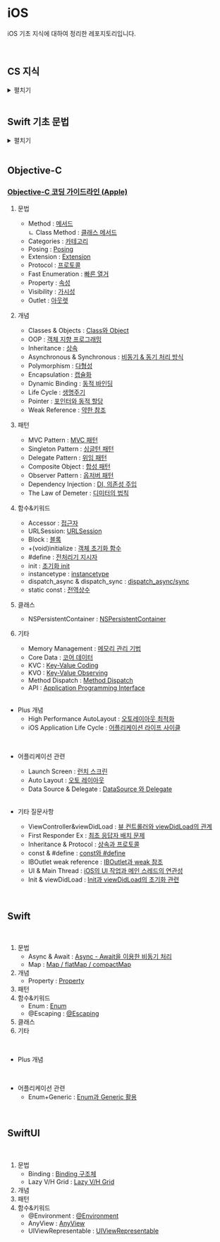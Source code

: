 # iOS

iOS 기초 지식에 대하여 정리한 레포지토리입니다.

<br>

## CS 지식

<details>
<summary>펼치기</summary>

<br>

- Process : [프로세스](https://github.com/LURKS02/iOS-Practice/blob/main/Docs/CS/Process.md)
- Thread : [쓰레드](https://github.com/LURKS02/iOS-Practice/blob/main/Docs/CS/Thread.md)
  
</details>

<br>

## Swift 기초 문법

<details>
<summary>펼치기</summary>

<br>

1. 타입
    - Boolean : [bool 타입](https://github.com/LURKS02/iOS-Practice/blob/main/Swift/MyPlayground.playground/Pages/bool.xcplaygroundpage/README.md)
    - Enum : [enum 타입](https://github.com/LURKS02/iOS-Practice/blob/main/Swift/MyPlayground.playground/Pages/enum.xcplaygroundpage)
    - 배열 : [Array](https://github.com/LURKS02/iOS-Practice/blob/main/Swift/MyPlayground.playground/Pages/Concept/Array)
    - 딕셔너리 : [Dictionary](https://github.com/LURKS02/iOS-Practice/blob/main/Swift/MyPlayground.playground/Pages/dictionary.xcplaygroundpage/README.md)
    - 클래스 : [Class](https://github.com/LURKS02/iOS-Practice/blob/main/Swift/MyPlayground.playground/Pages/class.xcplaygroundpage)
    - 구조체 : [Struct](https://github.com/LURKS02/iOS-Practice/blob/main/Swift/MyPlayground.playground/Pages/struct.xcplaygroundpage)
    - 함수 : [Function](https://github.com/LURKS02/iOS-Practice/blob/main/Swift/MyPlayground.playground/Pages/function.xcplaygroundpage)
    - Set : [Set](https://github.com/LURKS02/iOS-Practice/blob/main/Swift/MyPlayground.playground/Pages/set.xcplaygroundpage)
    - Map : [Map](https://github.com/LURKS02/iOS-Practice/blob/main/Swift/MyPlayground.playground/Pages/Map.xcplaygroundpage)
2. 문법
    - While : [While](https://github.com/LURKS02/iOS-Practice/blob/main/Swift/MyPlayground.playground/Pages/while.xcplaygroundpage)
    - For-in/For-each : [For-in과 For-each](https://github.com/LURKS02/iOS-Practice/blob/main/Swift/MyPlayground.playground/Pages/foreach.xcplaygroundpage)
    - 프로퍼티 옵저버 : [Property Observer](https://github.com/LURKS02/iOS-Practice/blob/main/Swift/MyPlayground.playground/Pages/property.xcplaygroundpage/README2.md)
    - 제네릭 : [Generics](https://github.com/LURKS02/iOS-Practice/blob/main/Swift/MyPlayground.playground/Pages/Generics.xcplaygroundpage)
    - 클로저의 경량화 : [Closure의 경량화](https://github.com/LURKS02/iOS-Practice/blob/main/Swift/MyPlayground.playground/Pages/Concept/Closure2)
    - 에러 처리 : [Error Handling](https://github.com/LURKS02/iOS-Practice/blob/main/Swift/MyPlayground.playground/Pages/error.xcplaygroundpage)
3. 개념
    - var : [가변변수 var](https://github.com/LURKS02/iOS-Practice/blob/main/Swift/MyPlayground.playground/Pages/Concept/var)
    - let : [불변변수 let](https://github.com/LURKS02/iOS-Practice/blob/main/Swift/MyPlayground.playground/Pages/Concept/let)
    - 프로퍼티 : [Property](https://github.com/LURKS02/iOS-Practice/blob/main/Swift/MyPlayground.playground/Pages/property.xcplaygroundpage)
    - 생성자 : [Initialization](https://github.com/LURKS02/iOS-Practice/blob/main/Swift/MyPlayground.playground/Pages/Initialization.xcplaygroundpage)
    - 소멸자 : [Deinitialization](https://github.com/LURKS02/iOS-Practice/blob/main/Swift/MyPlayground.playground/Pages/deinitialization.xcplaygroundpage)
    - 상속 : [Inheritance](https://github.com/LURKS02/iOS-Practice/blob/main/Swift/MyPlayground.playground/Pages/interitance.xcplaygroundpage)
    - 파이널 : [Final](https://github.com/LURKS02/iOS-Practice/blob/main/Swift/MyPlayground.playground/Pages/final.xcplaygroundpage)
    - 클로저 : [Closure](https://github.com/LURKS02/iOS-Practice/blob/main/Swift/MyPlayground.playground/Pages/Concept/Closure)
    - 옵셔널/언래핑 : [Optional과 Unwrapping](https://github.com/LURKS02/iOS-Practice/blob/main/Swift/MyPlayground.playground/Pages/unwrapping.xcplaygroundpage/README.md)
    - In-Out : [In-Out Parameters](https://github.com/LURKS02/iOS-Practice/blob/main/Swift/MyPlayground.playground/Pages/inout.xcplaygroundpage)
4. 함수
    - Input : [readLine](https://github.com/LURKS02/iOS-Practice/blob/main/Swift/MyPlayground.playground/Pages/Input.xcplaygroundpage)
    - Filter: [filter](https://github.com/LURKS02/iOS-Practice/blob/main/Swift/MyPlayground.playground/Pages/filter.xcplaygroundpage)
    

</details>

<br>

## Objective-C

### [Objective-C 코딩 가이드라인 (Apple)](https://github.com/LURKS02/iOS-Practice/blob/main/Docs/Objective-C/StyleGuide/General.md)

1. 문법
    - Method : [메서드](https://github.com/LURKS02/iOS-Practice/blob/main/Docs/Objective-C/Method.md)<br>
               <t> ㄴ Class Method : [클래스 메서드](https://github.com/LURKS02/iOS-Practice/blob/main/Docs/Objective-C/Class%20Method.md)
    - Categories : [카테고리](https://github.com/LURKS02/iOS-Practice/blob/main/Docs/Objective-C/Categories.md)
    - Posing : [Posing](https://github.com/LURKS02/iOS-Practice/blob/main/Docs/Objective-C/Posing.md)
    - Extension : [Extension](https://github.com/LURKS02/iOS-Practice/blob/main/Docs/Objective-C/Extension.md)
    - Protocol : [프로토콜](https://github.com/LURKS02/iOS-Practice/blob/main/Docs/Objective-C/Protocol.md)
    - Fast Enumeration : [빠른 열거](https://github.com/LURKS02/iOS-Practice/blob/main/Docs/Objective-C/FastEnumeration.md)
    - Property : [속성](https://github.com/LURKS02/iOS-Practice/blob/main/Docs/Objective-C/Property.md)
    - Visibility : [가시성](https://github.com/LURKS02/iOS-Practice/blob/main/Docs/Objective-C/Visibility.md)
    - Outlet : [아웃렛](https://github.com/LURKS02/iOS-Practice/blob/main/Docs/Objective-C/Outlet.md)
2. 개념
    - Classes & Objects : [Class와 Object](https://github.com/LURKS02/iOS-Practice/blob/main/Docs/Objective-C/Classes&Objects.md)
    - OOP : [객체 지향 프로그래밍](https://github.com/LURKS02/Objective-C-Practice/blob/main/Docs/OOP.md)
    - Inheritance : [상속](https://github.com/LURKS02/iOS-Practice/blob/main/Docs/Objective-C/Inheritance.md)
    - Asynchronous & Synchronous : [비동기 & 동기 처리 방식](https://github.com/LURKS02/iOS-Practice/blob/main/Docs/Objective-C/Async%2BSync.md)
    - Polymorphism : [다형성](https://github.com/LURKS02/iOS-Practice/blob/main/Docs/Objective-C/Polymorphism.md)
    - Encapsulation : [캡슐화](https://github.com/LURKS02/iOS-Practice/blob/main/Docs/Objective-C/Encapsulation.md)
    - Dynamic Binding : [동적 바인딩](https://github.com/LURKS02/iOS-Practice/blob/main/Docs/Objective-C/DynamicBinding.md)
    - Life Cycle : [생명주기](https://github.com/LURKS02/objectiveCPractice/tree/main/Docs)
    - Pointer : [포인터와 동적 할당](https://github.com/LURKS02/iOS-Practice/blob/main/Docs/Objective-C/Pointer.md)
    - Weak Reference : [약한 참조](https://github.com/LURKS02/iOS-Practice/blob/main/Docs/Objective-C/WeakReference.md)
3. 패턴
    - MVC Pattern : [MVC 패턴](https://github.com/LURKS02/iOS-Practice/blob/main/Docs/Objective-C/MVC.md)
    - Singleton Pattern : [싱글턴 패턴](https://github.com/LURKS02/iOS-Practice/blob/main/Docs/Objective-C/Singleton.md)
    - Delegate Pattern : [위임 패턴](https://github.com/LURKS02/iOS-Practice/blob/main/Docs/Objective-C/Delegate.md)
    - Composite Object : [합성 패턴](https://github.com/LURKS02/iOS-Practice/blob/main/Docs/Objective-C/CompositeObject.md)
    - Observer Pattern : [옵저버 패턴](https://github.com/LURKS02/iOS-Practice/blob/main/Docs/Objective-C/Observer.md)
    - Dependency Injection : [DI, 의존성 주입](https://github.com/LURKS02/iOS-Practice/blob/main/Docs/Objective-C/DI.md)
    - The Law of Demeter : [디미터의 법칙](https://github.com/LURKS02/iOS-Practice/blob/main/Docs/Objective-C/TheLawOfDemeter.md)
4. 함수&키워드
    - Accessor : [접근자](https://github.com/LURKS02/iOS-Practice/blob/main/Docs/Objective-C/Accessor.md)
    - URLSession: [URLSession](https://github.com/LURKS02/iOS-Practice/blob/main/Docs/Objective-C/URLSession.md)
    - Block : [블록](https://github.com/LURKS02/iOS-Practice/blob/main/Docs/Objective-C/Block.md)
    - +(void)initialize : [객체 초기화 함수](https://github.com/LURKS02/Objective-C-Practice/blob/main/Docs/Objective-C/+(void)initialize.md)
    - #define : [전처리기 지시자](https://github.com/LURKS02/iOS-Practice/blob/main/Docs/Objective-C/define.md)
    - init : [초기화 init](https://github.com/LURKS02/iOS-Practice/blob/main/Docs/Objective-C/init.md)
    - instancetype : [instancetype](https://github.com/LURKS02/iOS-Practice/blob/main/Docs/Objective-C/instancetype.md)
    - dispatch_async & dispatch_sync : [dispatch_async/sync](https://github.com/LURKS02/iOS-Practice/blob/main/Docs/Objective-C/dispatch_async%2Bsync.md)
    - static const : [전역상수](https://github.com/LURKS02/iOS-Practice/blob/main/Docs/Objective-C/static%20const.md)
5. 클래스
    - NSPersistentContainer : [NSPersistentContainer](https://github.com/LURKS02/iOS-Practice/blob/main/Docs/Objective-C/NSPersistentContainer.md)
6. 기타
    - Memory Management : [메모리 관리 기법](https://github.com/LURKS02/iOS-Practice/blob/main/Docs/Objective-C/MemoryManagement.md)
    - Core Data : [코어 데이터](https://github.com/LURKS02/iOS-Practice/blob/main/Docs/Objective-C/CoreData.md)
    - KVC : [Key-Value Coding](https://github.com/LURKS02/Objective-C-Practice/blob/main/Docs/KVC.md)
    - KVO : [Key-Value Observing](https://github.com/LURKS02/Objective-C-Practice/blob/main/Docs/KVO.md)
    - Method Dispatch : [Method Dispatch](https://github.com/LURKS02/Objective-C-Practice/blob/main/Docs/MethodDispatch.md)
    - API : [Application Programming Interface](https://github.com/LURKS02/Objective-C-Practice/blob/main/Docs/API.md)
    
    <br>

* Plus 개념
    - High Performance AutoLayout : [오토레이아웃 최적화](https://github.com/LURKS02/iOS-Practice/blob/main/Docs/Objective-C/HighPerformanceAutoLayout.md)
    - iOS Application Life Cycle : [어플리케이션 라이프 사이클](https://github.com/LURKS02/iOS-Practice/blob/main/Docs/Objective-C/AppLifeCycle.md)

<br>
    
* 어플리케이션 관련
    - Launch Screen : [런치 스크린](https://github.com/LURKS02/iOS-Practice/blob/main/Docs/Objective-C/LaunchScreen.md)
    - Auto Layout : [오토 레이아웃](https://github.com/LURKS02/iOS-Practice/blob/main/Docs/Objective-C/AutoLayout.md)
    - Data Source & Delegate : [DataSource 와 Delegate](https://github.com/LURKS02/iOS-Practice/blob/main/Docs/Objective-C/DataSource%26Delegate.md)

    <br>
    
* 기타 질문사항
    - ViewController&viewDidLoad : [뷰 컨트롤러와 viewDidLoad의 관계](https://github.com/LURKS02/iOS-Practice/blob/main/Docs/Objective-C/ViewController%26viewDidLoad.md)
    - First Responder Ex : [최초 응답자 배치 문제](https://github.com/LURKS02/iOS-Practice/blob/main/Docs/Objective-C/FirstResponderEx.md)
    - Inheritance & Protocol : [상속과 프로토콜](https://github.com/LURKS02/iOS-Practice/blob/main/Docs/Objective-C/Inheritance%2BProtocol.md)
    - const & #define : [const와 #define](https://github.com/LURKS02/iOS-Practice/blob/main/Docs/Objective-C/const%2B%23define.md)
    - IBOutlet weak reference : [IBOutlet과 weak 참조](https://github.com/LURKS02/iOS-Practice/blob/main/Docs/Objective-C/IBOutlet%2Bweakref.md)
    - UI & Main Thread : [iOS의 UI 작업과 메인 스레드의 연관성](https://github.com/LURKS02/iOS-Practice/blob/main/Docs/Objective-C/UI%2BThread.md)
    - Init & viewDidLoad : [Init과 viewDidLoad의 초기화 관련](https://github.com/LURKS02/Objective-C-Practice/blob/main/Docs/Init%2BviewDidLoad.md)
 
<br>

## Swift

<br>

1. 문법
    - Async & Await : [Async - Await을 이용한 비동기 처리](https://github.com/LURKS02/iOS-Practice/blob/main/Docs/Objective-C/Async%20&%20Await.md)
    - Map : [Map / flatMap / compactMap](https://github.com/LURKS02/iOS-Practice/blob/main/Docs/Swift/Map.md)
2. 개념
    - Property : [Property](https://github.com/LURKS02/iOS-Practice/blob/main/Docs/Swift/Property.md)
3. 패턴
4. 함수&키워드
    - Enum : [Enum](https://github.com/LURKS02/iOS-Practice/blob/main/Docs/Swift/Enum.md)
    - @Escaping : [@Escaping](https://github.com/LURKS02/iOS-Practice/blob/main/Docs/Swift/%40Escaping.md)
5. 클래스
6. 기타

<br>

* Plus 개념

<br>

* 어플리케이션 관련
    - Enum+Generic : [Enum과 Generic 활용](https://github.com/LURKS02/iOS-Practice/blob/main/Docs/Swift/Enum%2BGeneric.md)

<br>

## SwiftUI

<br>

1. 문법
    - Binding : [Binding 구조체](https://github.com/LURKS02/iOS-Practice/blob/main/Docs/SwiftUI/BindingStruct.md)
    - Lazy V/H Grid : [Lazy V/H Grid](https://github.com/LURKS02/iOS-Practice/blob/main/Docs/SwiftUI/LazyVHGrid.md)
2. 개념
3. 패턴
4. 함수&키워드
    - @Environment : [@Environment](https://github.com/LURKS02/iOS-Practice/blob/main/Docs/SwiftUI/%40Environment.md)
    - AnyView : [AnyView](https://github.com/LURKS02/iOS-Practice/blob/main/Docs/SwiftUI/AnyView.md)
    - UIViewRepresentable : [UIViewRepresentable](https://github.com/LURKS02/iOS-Practice/blob/main/Docs/SwiftUI/UIViewRepresentable.md)
